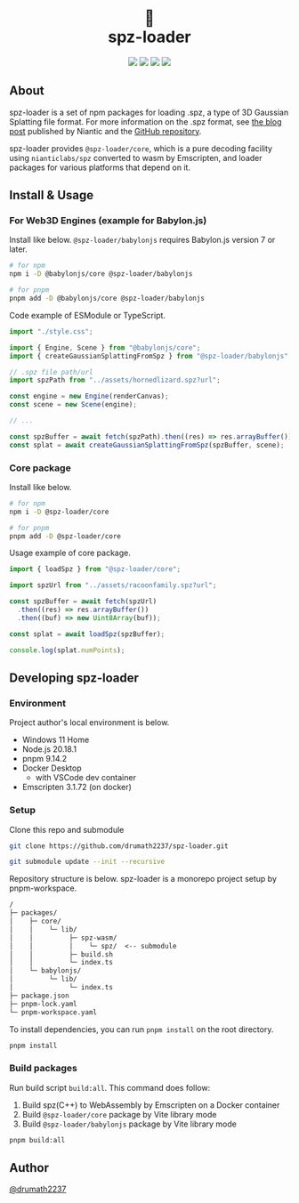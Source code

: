 <p align="center">
  <h1 align="center">
    🦎<br/>spz-loader
  </h1>
</p>

<p align="center">
  <img src="https://img.shields.io/badge/Node.js-v20-%235FA04E?logo=nodedotjs&logoColor=%235FA04E"/>
  <img src="https://img.shields.io/badge/pnpm-v9-%23F69220?logo=pnpm&logoColor=%23F6922"/>
  <img src="https://img.shields.io/badge/WebAssembly-Emscripten-%23654FF0?logo=webassembly&logoColor=white"/>
  <img src="https://img.shields.io/github/license/drumath2237/spz-loader"/>
</p>

## About

<!-- spz-loaderは、3D Gaussian Splatting のファイルフォーマットの一種である.spzをロードするためのnpmパッケージ群です。
.spzフォーマットの詳細はNianticが公開している[ブログ記事](https://scaniverse.com/news/spz-gaussian-splat-open-source-file-format)や[GitHubリポジトリ](https://github.com/nianticlabs/spz)をご参照ください。 -->

spz-loader is a set of npm packages for loading .spz, a type of 3D Gaussian Splatting file format. For more information on the .spz format, see [the blog post](https://scaniverse.com/news/spz-gaussian-splat-open-source-file-format) published by Niantic and the [GitHub repository](https://github.com/nianticlabs/spz).

<!-- spz-loaderは`nianticlabs/spz`をEmscriptenによってwasm化し、それを用いた純粋なデコード機能を有する`@spz-loader/core`と
それに依存する各種プラットフォーム向けのローダパッケージを提供します。 -->

spz-loader provides `@spz-loader/core`, which is a pure decoding facility using `nianticlabs/spz` converted to wasm by Emscripten, and loader packages for various platforms that depend on it.

## Install & Usage

### For Web3D Engines (example for Babylon.js)

Install like below. `@spz-loader/babylonjs` requires Babylon.js version 7 or later.

```sh
# for npm
npm i -D @babylonjs/core @spz-loader/babylonjs

# for pnpm
pnpm add -D @babylonjs/core @spz-loader/babylonjs
```

Code example of ESModule or TypeScript.


```ts
import "./style.css";

import { Engine, Scene } from "@babylonjs/core";
import { createGaussianSplattingFromSpz } from "@spz-loader/babylonjs";

// .spz file path/url
import spzPath from "../assets/hornedlizard.spz?url";

const engine = new Engine(renderCanvas);
const scene = new Scene(engine);

// ...

const spzBuffer = await fetch(spzPath).then((res) => res.arrayBuffer());
const splat = await createGaussianSplattingFromSpz(spzBuffer, scene);
```

### Core package

Install like below.

```sh
# for npm
npm i -D @spz-loader/core

# for pnpm
pnpm add -D @spz-loader/core
```

Usage example of core package.

```ts
import { loadSpz } from "@spz-loader/core";

import spzUrl from "../assets/racoonfamily.spz?url";

const spzBuffer = await fetch(spzUrl)
  .then((res) => res.arrayBuffer())
  .then((buf) => new Uint8Array(buf));

const splat = await loadSpz(spzBuffer);

console.log(splat.numPoints);
```

## Developing spz-loader

### Environment

Project author's local environment is below.

- Windows 11 Home
- Node.js 20.18.1
- pnpm 9.14.2
- Docker Desktop
  - with VSCode dev container
- Emscripten 3.1.72 (on docker)

### Setup

Clone this repo and submodule

```sh
git clone https://github.com/drumath2237/spz-loader.git

git submodule update --init --recursive
```

Repository structure is below.
spz-loader is a monorepo project setup by pnpm-workspace.

```txt
/
├─ packages/
│    ├─ core/
│    │    └─ lib/
│    │         ├─ spz-wasm/
│    │         │    └─ spz/  <-- submodule
│    │         ├─ build.sh
│    │         └─ index.ts
│    └─ babylonjs/
│         └─ lib/
│              └─ index.ts
├─ package.json
├─ pnpm-lock.yaml
└─ pnpm-workspace.yaml
```

To install dependencies, you can run `pnpm install` on the root directory.

```sh
pnpm install
```

### Build packages

Run build script `build:all`.
This command does follow:

1. Build spz(C++) to WebAssembly by Emscripten on a Docker container
2. Build `@spz-loader/core` package by Vite library mode
3. Build `@spz-loader/babylonjs` package by Vite library mode

```sh
pnpm build:all
```

## Author

[@drumath2237](https://x.com/ninisan_drumath)